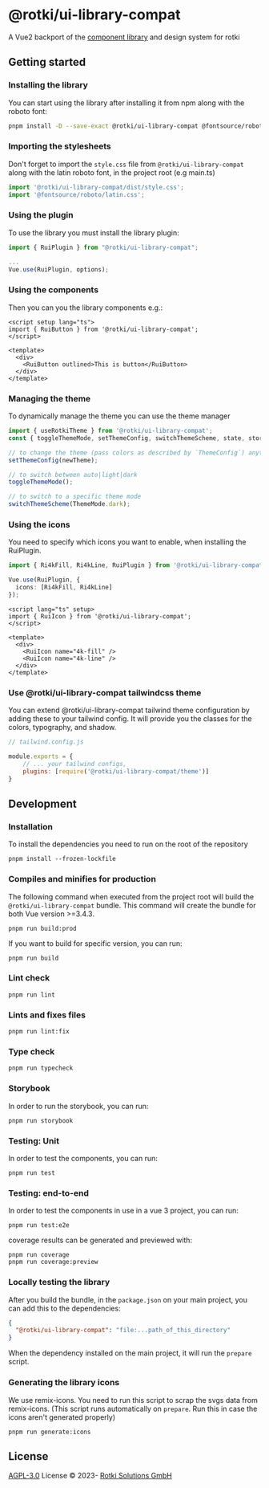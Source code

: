 # @rotki/ui-library-compat

A Vue2 backport of the [component library](https://github.com/rotki/ui-library) and design system for rotki

## Getting started

### Installing the library

You can start using the library after installing it from npm along with the roboto font: 

```bash
pnpm install -D --save-exact @rotki/ui-library-compat @fontsource/roboto
```

### Importing the stylesheets

Don't forget to import the `style.css` file from `@rotki/ui-library-compat` along with the latin roboto font,
in the project root (e.g main.ts)

```typescript
import '@rotki/ui-library-compat/dist/style.css';
import '@fontsource/roboto/latin.css';
```

### Using the plugin

To use the library you must install the library plugin:

```typescript
import { RuiPlugin } from "@rotki/ui-library-compat";

...
Vue.use(RuiPlugin, options);
```

### Using the components

Then you can you the library components e.g.:

```vue
<script setup lang="ts">
import { RuiButton } from '@rotki/ui-library-compat';
</script>

<template>
  <div>
    <RuiButton outlined>This is button</RuiButton>
  </div>
</template>
```

### Managing the theme

To dynamically manage the theme you can use the theme manager

```typescript
import { useRotkiTheme } from '@rotki/ui-library-compat';
const { toggleThemeMode, setThemeConfig, switchThemeScheme, state, store } = useRotkiTheme();

// to change the theme (pass colors as described by `ThemeConfig`) anytime:
setThemeConfig(newTheme);

// to switch between auto|light|dark
toggleThemeMode();

// to switch to a specific theme mode
switchThemeScheme(ThemeMode.dark);
```

### Using the icons

You need to specify which icons you want to enable, when installing the RuiPlugin.
```typescript
import { Ri4kFill, Ri4kLine, RuiPlugin } from '@rotki/ui-library-compat';

Vue.use(RuiPlugin, {
  icons: [Ri4kFill, Ri4kLine]
});
```

```vue
<script lang="ts" setup>
import { RuiIcon } from '@rotki/ui-library-compat';
</script>

<template>
  <div>
    <RuiIcon name="4k-fill" />
    <RuiIcon name="4k-line" />
  </div>
</template>
```

### Use @rotki/ui-library-compat tailwindcss theme
You can extend @rotki/ui-library-compat tailwind theme configuration by adding these to your tailwind config. It will provide you the classes for the colors, typography, and shadow.

```javascript
// tailwind.config.js

module.exports = {
    // ... your tailwind configs,
    plugins: [require('@rotki/ui-library-compat/theme')]
}
```

## Development

### Installation

To install the dependencies you need to run on the root of the repository

```
pnpm install --frozen-lockfile
```

### Compiles and minifies for production
The following command when executed from the project root will build the `@rotki/ui-library-compat` bundle.
This command will create the bundle for both Vue version >=3.4.3.
```
pnpm run build:prod
```

If you want to build for specific version, you can run:
```
pnpm run build
```

### Lint check
```
pnpm run lint
```

### Lints and fixes files
```
pnpm run lint:fix
```

### Type check
```
pnpm run typecheck
```

### Storybook
In order to run the storybook, you can run:

```
pnpm run storybook
```

### Testing: Unit
In order to test the components, you can run:

```
pnpm run test
```

### Testing: end-to-end
In order to test the components in use in a vue 3 project, you can run:

```
pnpm run test:e2e
```

coverage results can be generated and previewed with:

```
pnpm run coverage
pnpm run coverage:preview
```

### Locally testing the library
After you build the bundle, in the `package.json` on your main project, you can add this to the dependencies:

```json
{
  "@rotki/ui-library-compat": "file:...path_of_this_directory"
}
```

When the dependency installed on the main project, it will run the `prepare` script.

### Generating the library icons
We use remix-icons. You need to run this script to scrap the svgs data from remix-icons. (This script runs automatically on `prepare`. Run this in case the icons aren't generated properly)
```
pnpm run generate:icons
```

## License

[AGPL-3.0](./LICENSE) License &copy; 2023- [Rotki Solutions GmbH](https://github.com/rotki)

